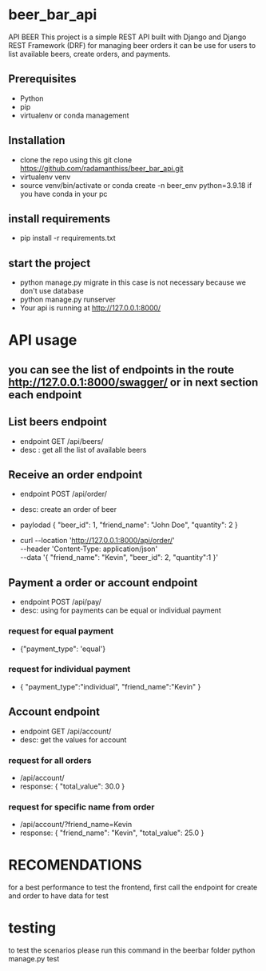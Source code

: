# beer_bar_api

API BEER
This project is a simple REST API built with Django and Django REST Framework (DRF) for managing beer orders it can be use for users to list available beers, create orders, and payments.

## Prerequisites
* Python
* pip
* virtualenv or conda management


## Installation
- clone the repo using this git clone https://github.com/radamanthiss/beer_bar_api.git
- virtualenv venv
- source venv/bin/activate or conda create -n beer_env python=3.9.18 if you have conda in your pc

## install requirements
- pip install -r requirements.txt

## start the project
- python manage.py migrate in this case is not necessary because we don't use database
- python manage.py runserver
- Your api is running at http://127.0.0.1:8000/

# API usage
## you can see the list of endpoints in the route http://127.0.0.1:8000/swagger/ or in next section each endpoint


## List beers endpoint
- endpoint GET /api/beers/
- desc : get all the list of available beers

## Receive an order endpoint
- endpoint POST /api/order/
- desc: create an order of beer
- paylodad
  {
  "beer_id": 1,
  "friend_name": "John Doe",
  "quantity": 2
  }

- curl --location 'http://127.0.0.1:8000/api/order/' \
  --header 'Content-Type: application/json' \
  --data '{
      "friend_name": "Kevin",
      "beer_id": 2,
      "quantity":1
  }'

## Payment a order or account endpoint
- endpoint POST /api/pay/
- desc: using for payments can be equal or individual payment

### request for equal payment
- {"payment_type": 'equal'}

### request for individual payment
- {
    "payment_type":"individual",
    "friend_name":"Kevin"
  }

## Account endpoint
- endpoint GET /api/account/
- desc: get the values for account 

### request for all orders
- /api/account/
- response: {
    "total_value": 30.0
  }

### request for specific name from order
- /api/account/?friend_name=Kevin
- response: {
    "friend_name": "Kevin",
    "total_value": 25.0
  }

# RECOMENDATIONS
for a best performance to test the frontend, first call the endpoint for create and order to have data for test 


# testing 
to test the scenarios please run this command in the beerbar folder python manage.py test